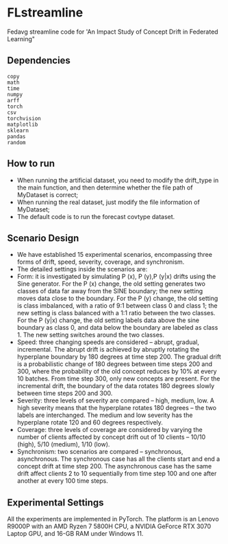 # FLstreamline
Fedavg streamline code for 'An Impact Study of Concept Drift in Federated Learning"  

## Dependencies
    copy
    math
    time
    numpy
    arff
    torch
    csv
    torchvision
    matplotlib
    sklearn
    pandas
    random


## How to run
- When running the artificial dataset, you need to modify the drift_type in the main function, and then determine whether the file path of MyDataset is correct;
- When running the real dataset, just modify the file information of MyDataset;
- The default code is to run the forecast covtype dataset.

    


## Scenario Design
- We have established 15 experimental scenarios, encompassing three forms of drift, speed, severity, coverage, and synchronism. 
- The detailed settings inside the scenarios are:
- Form: it is investigated by simulating P (x), P (y),P (y|x) drifts using the Sine generator. For the P (x) change, the old setting generates two classes of data far away from the SINE boundary; the new setting moves data close to       the boundary. For the P (y) change, the old setting is class imbalanced, with a ratio of 9:1 between class 0 and class 1; the new setting is class balanced with a 1:1 ratio between the two classes. For the P (y|x) change, the old         setting labels data above the sine boundary as class 0, and data below the boundary are labeled as class 1. The new setting switches around the two classes.
- Speed: three changing speeds are considered – abrupt, gradual, incremental. The abrupt drift is achieved by abruptly rotating the hyperplane boundary by 180 degrees at time step 200. The gradual drift is a probabilistic change of       180 degrees between time steps 200 and 300, where the probability of the old concept reduces by 10% at every 10 batches. From time step 300, only new concepts are present. For the incremental drift, the
    boundary of the data rotates 180 degrees slowly between time steps 200 and 300.
- Severity: three levels of severity are compared – high, medium, low. A high severity means that the hyperplane rotates 180 degrees – the two labels are interchanged. The medium and low severity has the hyperplane rotate 120 and 60      degrees respectively.
- Coverage: three levels of coverage are considered by varying the number of clients affected by concept drift out of 10 clients – 10/10 (high), 5/10 (medium), 1/10 (low).
- Synchronism: two scenarios are compared – synchronous, asynchronous. The synchronous case has all the clients start and end a concept drift at time step 200. The asynchronous case has the same drift affect clients 2 to 10               sequentially from time step 100 and one after another at every 100 time steps.

## Experimental Settings
All the experiments are implemented in PyTorch. The platform is an Lenovo R9000P with an AMD Ryzen 7 5800H CPU, a NVIDIA GeForce RTX 3070 Laptop GPU, and 16-GB RAM under Windows 11. 

